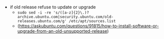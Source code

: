 
* if old release refuse to update or upgrade
  * `sudo sed -i -re 's/([a-z]{2}\.)?archive.ubuntu.com|security.ubuntu.com/old-releases.ubuntu.com/g' /etc/apt/sources.list`
  * (https://askubuntu.com/questions/91815/how-to-install-software-or-upgrade-from-an-old-unsupported-release)
